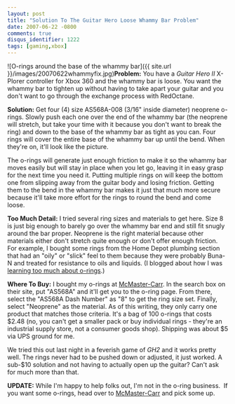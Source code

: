 ```yaml
---
layout: post
title: "Solution To The Guitar Hero Loose Whammy Bar Problem"
date: 2007-06-22 -0800
comments: true
disqus_identifier: 1222
tags: [gaming,xbox]
---
```

![O-rings around the base of the whammy
bar]({{ site.url }}/images/20070622whammyfix.jpg)**Problem:**
You have a *Guitar Hero II* X-Plorer controller for Xbox 360 and the
whammy bar is loose. You want the whammy bar to tighten up without
having to take apart your guitar and you don't want to go through the
exchange process with RedOctane.

**Solution:** Get four (4) size AS568A-008 (3/16" inside diameter)
neoprene o-rings. Slowly push each one over the end of the whammy bar
(the neoprene will stretch, but take your time with it because you don't
want to break the ring) and down to the base of the whammy bar as tight
as you can. Four rings will cover the entire base of the whammy bar up
until the bend. When they're on, it'll look like the picture.

The o-rings will generate just enough friction to make it so the whammy
bar moves easily but will stay in place when you let go, leaving it in
easy grasp for the next time you need it. Putting multiple rings on will
keep the bottom one from slipping away from the guitar body and losing
friction. Getting them to the bend in the whammy bar makes it just that
much more secure because it'll take more effort for the rings to round
the bend and come loose.

**Too Much Detail:** I tried several ring sizes and materials to get
here. Size 8 is just big enough to barely go over the whammy bar end and
still fit snugly around the bar proper. Neoprene is the right material
because other materials either don't stretch quite enough or don't offer
enough friction. For example, I bought some rings from the Home Depot
plumbing section that had an "oily" or "slick" feel to them because they
were probably Buna-N and treated for resistance to oils and liquids. (I
blogged about how I was [learning too much about
o-rings](http://paraesthesia.com/archive/2007/06/18/learning-too-much-about-o-rings.aspx).)

**Where To Buy:** I bought my o-rings at
[McMaster-Carr](http://www.mcmaster.com/). In the search box on their
site, put "AS568A" and it'll get you to the o-ring page. From there,
select the "AS568A Dash Number" as "8" to get the ring size set.
Finally, select "Neoprene" as the material. As of this writing, they
only carry one product that matches those criteria. It's a bag of 100
o-rings that costs $2.48 (no, you can't get a smaller pack or buy
individual rings - they're an industrial supply store, not a consumer
goods shop). Shipping was about $5 via UPS ground for me.

We tried this out last night in a feverish game of *GH2* and it works
pretty well. The rings never had to be pushed down or adjusted, it just
worked. A sub-$10 solution and not having to actually open up the
guitar? Can't ask for much more than that.

**UPDATE:** While I'm happy to help folks out, I'm not in the o-ring
business.  If you want some o-rings, head over to
[McMaster-Carr](http://www.mcmaster.com/) and pick some up.
